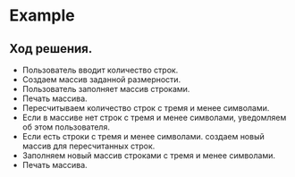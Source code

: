# Example
## Ход решения.
* Пользователь вводит количество строк.
* Создаем массив заданной размерности.
* Пользователь заполняет массив строками.
* Печать массива.
* Пересчитываем количество строк с тремя и менее символами.
* Если в массиве нет строк с тремя и менее символами, уведомляем об этом пользователя.
* Если есть строки с тремя и менее символами. создаем новый массив для пересчитанных строк.
* Заполняем новый массив строками с тремя и менее символами.
* Печать массива.
